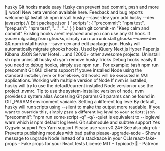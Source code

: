 husky Git hooks made easy Husky can prevent bad commit, push and more :dog: woof! New beta version available here. Feedback and bug reports welcome :wink: Install sh npm install husky --save-dev yarn add husky --dev javascript // Edit package.json { "scripts": { "precommit": "npm test", "prepush": "npm test", "...": "..." } } bash git commit -m "Keep calm and commit" Existing hooks arent replaced and you can use any Git hook. If youre migrating from ghooks, simply run npm uninstall ghooks --save-dev && npm install husky --save-dev and edit package.json. Husky will automatically migrate ghooks hooks. Used by jQuery Next.js Hyper Paper.js Kibana JSON Server Hotel ... and 12000+ other awesome projects. Uninstall sh npm uninstall husky sh yarn remove husky Tricks Debug hooks easily If you need to debug hooks, simply use npm run <script-name>. For example: bash npm run precommit Git GUI clients support If youve installed Node using the standard installer, nvm or homebrew, Git hooks will be executed in GUI applications. Working with multiple version of Node If nvm is installed, husky will try to use the default/current installed Node version or use the project .nvmrc. Tip to use the system-installed version of node, nvm provides a system alias Accessing Git params Git params can be found in GIT_PARAMS environment variable. Setting a different log level By default, husky will run scripts using --silent to make the output more readable. If you want to override this, simply pass a different log level to your scripts: json "precommit": "npm run some-script -q" -q/--quiet is equivalent to --loglevel warn which is npm default log level. Git submodule and subtree support Yes Cygwin support Yes Yarn support Please use yarn v0.24+ See also pkg-ok - Prevents publishing modules with bad paths please-upgrade-node - Show a message to upgrade Node instead of a stacktrace in your CLIs react-fake-props - Fake props for your React tests License MIT - Typicode :cactus: - Patreon
